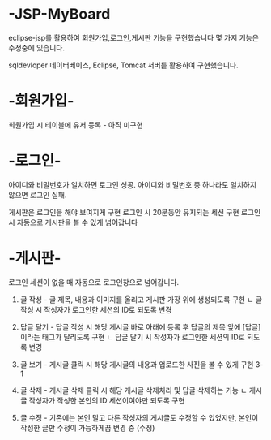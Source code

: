 # -JSP-MyBoard

eclipse-jsp를 활용하여 회원가입,로그인,게시판 기능을 구현했습니다
몇 가지 기능은 수정중에 있습니다.

sqldevloper 데이터베이스, Eclipse, Tomcat 서버를 활용하여 구현했습니다.

# -회원가입-
회원가입 시 테이블에 유저 등록 - 아직 미구현

# -로그인-
아이디와 비밀번호가 일치하면 로그인 성공.
아이디와 비밀번호 중 하나라도 일치하지 않으면 로그인 실패.

게시판은 로그인을 해야 보여지게 구현
로그인 시 20분동안 유지되는 세션 구현
로그인 시 자동으로 게시판을 볼 수 있게 넘어갑니다

# -게시판-
로그인 세션이 없을 때 자동으로 로그인창으로 넘어갑니다.

1. 글 작성 - 글 제목, 내용과 이미지를 올리고 게시판 가장 위에 생성되도록 구현
    ㄴ 글 작성 시 작성자가 로그인한 세션의 ID로 되도록 변경

2. 답글 달기 - 답글 작성 시 해당 게시글 바로 아래에 등록 후 답글의 제목 앞에 [답글] 이라는 태그가 달리도록 구현
    ㄴ 답글 달기 시 작성자가 로그인한 세션의 ID로 되도록 변경
    
3. 글 보기 - 게시글 클릭 시 해당 게시글의 내용과 업로드한 사진을 볼 수 있게 구현
3-1 

4. 글 삭제 - 게시글 삭제 클릭 시 해당 게시글 삭제처리 및 답글 삭제하는 기능
    ㄴ 게시글 작성자가 작성한 본인의 ID 세션이여야만 되도록 구현
    
5. 글 수정 - 기존에는 본인 말고 다른 작성자의 게시글도 수정할 수 있었지만, 본인이 작성한 글만 수정이 가능하게끔 변경 중 (수정)
